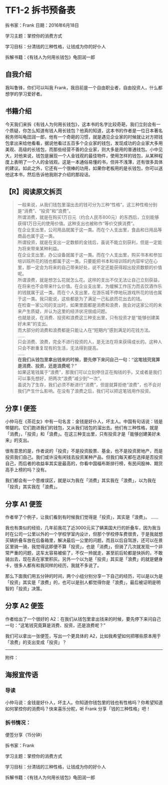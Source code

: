 # TF1-2 拆书预备表

拆书家：Frank  日期：2016年6月18日

学习主题：掌控你的消费方式

学习目标：分清钱的三种性格，让钱成为你的好仆人

拆解书籍：《有钱人为何用长钱包》龟田润一郎 

## 自我介绍

我叫鲁锋，你们可以叫我 Frank，我目前是一个自由职业者，自由投资人，什么都想学的学习爱好者。

## 书籍介绍

今天我们来拆《有钱人为何用长钱包》，这本书的名字比较奇葩，我们立刻会有一个质疑，你怎么知道有钱人用长钱包？他真的知道，这本书的作者是一位日本著名税务师叫龟田润一郎，他有一个奇葩的习惯，就是遇见企业家的时候就让对方把钱包拿出来给他看看，据说他看过五百多个企业家的钱包，发现成功的企业家大多用美观、高级的长钱包，而那些经营不善的企业家，则大多是用的普通钱包。小中见大，对他来说，钱包是展现一个人金钱观的最佳物件，使用怎样的钱包，从某种程度上表明了一个人的金钱观。这是一本通俗易懂的书，但并不浅薄，还有很多具体的建议。如此之外，它还有一个很棒的功用，如果你老板用的是长钱包，你可以送他这本书，然后告诉他我刚才介绍的那段话。

## 【R】阅读原文拆页

> 一般来说，从我们钱包里溜出去的钱可分为三种“性格”。这三种性格分别是“消费”、“投资”和“浪费”。  所谓消费，就是在购买1万日元（约合人民币800元）的东西后，立刻能够获得1万日元的使用价值。这种支出也被称作“等价交换消费”。  在企业支出里，公司用品就属于这一类。而在个人支出里，食品和日用品等商品也属于这一类。  所谓投资，就是在支出一定数额的金钱后，虽说不能立刻获利，但是一定能为将来带来某种利益。  在企业支出里，办公设备就属于这一类。而在个人支出里，购买书本和参加培训班所花的钱也都属于这一类。只要能把书本和培训班的内容牢记在心里，那一定会为将来的自己带来好处，说不定还能获得超出投资数额的价值呢。  所谓浪费，就是想怎么花就怎么花。这样的支出不仅无法让自己立刻获益，在将来也不会带来什么价值。在企业支出里，为缓解工作压力而去饮酒作乐的钱就属于这一类。而在个人支出里，在游乐城不停地玩游戏所花的钱也属于这一类。我只能说，这些都是为了满足一己私欲而花出去的钱。  在检查一家公司的支出时，如果里面都是消费和浪费，我会对这家公司的未来产生质疑，并认为这里的经济状况很成问题。  也就是说，在消费、投资和浪费这三种支出里，只有投资才是“能够创建美好未来”的支出。  而大部分的消费和浪费都是只能让人在“短期内”感到满足的花钱方法。  ……  只会消费、浪费，完全不进行投资的人，是无法在将来获得成长的。这种人只会不断重复现有的生活，无法得到提高。  ……  **在我们从钱包里拿出钱来的时候，要先停下来问自己一句：“这笔钱究竟算是消费、投资，还是浪费呢？”**  如果这笔钱属于“浪费”，那我们可以立刻停住正在掏钱的手。又或者是我们可以事先想好，把两次“浪费”减少到“一次”。  虽说为了生存，我们必须不断进行“消费”，但是就算拒绝“浪费”，也不会对我们产生什么影响。在没有了浪费之后，我们可以把这笔钱用作投资。
## 分享 I 便签

小仲马在《茶花女》中有一句名言：金钱是好仆人，坏主人。中国有句话说：钱是带腿的。它们跑进我们的钱包，又从我们钱包的溜出去。他们有三种性格，就是「消费」，「投资」和「浪费」。在这三种支出里，只有投资才是「能够创建美好未来」的支出。 

很有意思的是，作者说的「投资」不是投资股票、基金，也不是投资房地产，而是投资我们自己。我们或许没有闲钱去投资某种产品，但我们每天都在选择是否投资自己，而后者的收益率其实是最高的，你看中国福布斯排行榜，有民间股神、期货高手上榜的吗？没有。

我们都会有一个思维误区，就是以为我在「消费」其实我在「浪费」，以为我在「投资」其实我在「浪费」。

## 分享 A1 便签

作者举了个例子，让我们看到有时候我们觉得是「投资」，其实是「浪费」。
……

我也有类似的经验，几年前我花了近3000元买了辆美国大行的折叠车，因为我当时在公司一公里以外的一个学校学室内设计，但那个学校停车费很贵，于是我就想买辆折叠车放在后备箱里，解决最后一公里的问题，而且以后自驾游，还可以在景区里骑一骑，我觉得这即便不算「投资」，也是「消费」，但骑了几次就发现一个非常严重的问题，这车太容易被偷了，不仅一拎就走，甚至前后轮都是快拆的，不敢骑出去，现在丢在家里积灰。另外一个以为是「投资」其实是「浪费」的就是健身卡，很多人都有和我同样的经历，我就不多说了。

那么下面我们用五分钟的时间，两个小组分别分享一下自己的经历，可以是以为是「投资」其实是「浪费」的，也可以是别人都觉得你是「浪费」，最后被证明是明智的「投资」决策。

## 分享 A2 便签

作者给出了一个很好的 A2：在我们从钱包里拿出钱来的时候，要先停下来问自己一句：“这笔钱究竟算是消费、投资，还是浪费呢？”

我们可以拿出一张便签，写出一个更具体的 A2，比如我希望如何把哪些原本用于「浪费」的支出变成「投资」？

---

附件：

## 海报宣传语

### 导读

小仲马说：金钱是好仆人，坏主人。你知道你钱包里的钱也有性格吗？你希望知道如何掌控你的消费吗？快来喜乐分舵，听 Frank 分享「钱的三种性格」吧！

### 拆书情况：

便签分享（15分钟）

拆书家：Frank

学习主题：掌控你的消费方式

学习目标：分清钱的三种性格，让钱成为你的好仆人

拆解书籍：《有钱人为何用长钱包》龟田润一郎 